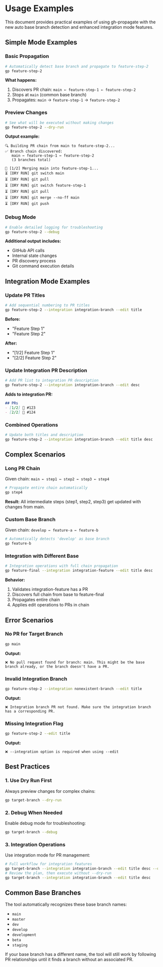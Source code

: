 # Usage Examples

This document provides practical examples of using gh-propagate with the new auto base branch detection and enhanced integration mode features.

## Simple Mode Examples

### Basic Propagation

```bash
# Automatically detect base branch and propagate to feature-step-2
gp feature-step-2
```

**What happens:**
1. Discovers PR chain: `main ← feature-step-1 ← feature-step-2`
2. Stops at `main` (common base branch)
3. Propagates: `main` → `feature-step-1` → `feature-step-2`

### Preview Changes

```bash
# See what will be executed without making changes
gp feature-step-2 --dry-run
```

**Output example:**
```
🔍 Building PR chain from main to feature-step-2...
✅ Branch chain discovered:
   main ← feature-step-1 ← feature-step-2
   (3 branches total)

🔄 [1/2] Merging main into feature-step-1...
⏳ [DRY RUN] git switch main
⏳ [DRY RUN] git pull
⏳ [DRY RUN] git switch feature-step-1
⏳ [DRY RUN] git pull
⏳ [DRY RUN] git merge --no-ff main
⏳ [DRY RUN] git push
```

### Debug Mode

```bash
# Enable detailed logging for troubleshooting
gp feature-step-2 --debug
```

**Additional output includes:**
- GitHub API calls
- Internal state changes
- PR discovery process
- Git command execution details

## Integration Mode Examples

### Update PR Titles

```bash
# Add sequential numbering to PR titles
gp feature-step-2 --integration integration-branch --edit title
```

**Before:**
- "Feature Step 1"
- "Feature Step 2"

**After:**
- "[1/2] Feature Step 1"
- "[2/2] Feature Step 2"

### Update Integration PR Description

```bash
# Add PR list to integration PR description
gp feature-step-2 --integration integration-branch --edit desc
```

**Adds to integration PR:**
```markdown
## PRs
- [1/2] 🔄 #123
- [2/2] 🔄 #124
```

### Combined Operations

```bash
# Update both titles and description
gp feature-step-2 --integration integration-branch --edit title desc
```

## Complex Scenarios

### Long PR Chain

Given chain: `main ← step1 ← step2 ← step3 ← step4`

```bash
# Propagate entire chain automatically
gp step4
```

**Result:** All intermediate steps (step1, step2, step3) get updated with changes from main.

### Custom Base Branch

Given chain: `develop ← feature-a ← feature-b`

```bash
# Automatically detects 'develop' as base branch
gp feature-b
```

### Integration with Different Base

```bash
# Integration operations with full chain propagation
gp feature-final --integration integration-feature --edit title desc
```

**Behavior:**
1. Validates integration-feature has a PR
2. Discovers full chain from base to feature-final
3. Propagates entire chain
4. Applies edit operations to PRs in chain

## Error Scenarios

### No PR for Target Branch

```bash
gp main
```

**Output:**
```
❌ No pull request found for branch: main. This might be the base branch already, or the branch doesn't have a PR.
```

### Invalid Integration Branch

```bash
gp feature-step-2 --integration nonexistent-branch --edit title
```

**Output:**
```
❌ Integration branch PR not found. Make sure the integration branch has a corresponding PR.
```

### Missing Integration Flag

```bash
gp feature-step-2 --edit title
```

**Output:**
```
❌ --integration option is required when using --edit
```

## Best Practices

### 1. Use Dry Run First

Always preview changes for complex chains:

```bash
gp target-branch --dry-run
```

### 2. Debug When Needed

Enable debug mode for troubleshooting:

```bash
gp target-branch --debug
```

### 3. Integration Operations

Use integration mode for PR management:

```bash
# Full workflow for integration features
gp target-branch --integration integration-branch --edit title desc --dry-run
# Review the plan, then execute without --dry-run
gp target-branch --integration integration-branch --edit title desc
```

## Common Base Branches

The tool automatically recognizes these base branch names:
- `main`
- `master`
- `dev`
- `develop`
- `development`
- `beta`
- `staging`

If your base branch has a different name, the tool will still work by following PR relationships until it finds a branch without an associated PR.